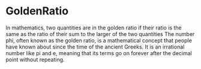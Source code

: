 # GoldenRatio
In mathematics, two quantities are in the golden ratio if their ratio is the same as the ratio of their sum to the larger of the two quantities
The number phi, often known as the golden ratio, is a mathematical concept that people have known about since the time of the ancient Greeks. It is an irrational number like pi and e, meaning that its terms go on forever after the decimal point without repeating.
